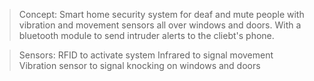> Concept:
Smart home security system for deaf and mute people with vibration and movement sensors all over windows and doors.
With a bluetooth module to send intruder alerts to the cliebt's phone.

> Sensors:
RFID to activate system
Infrared to signal movement
Vibration sensor to signal knocking on windows and doors
